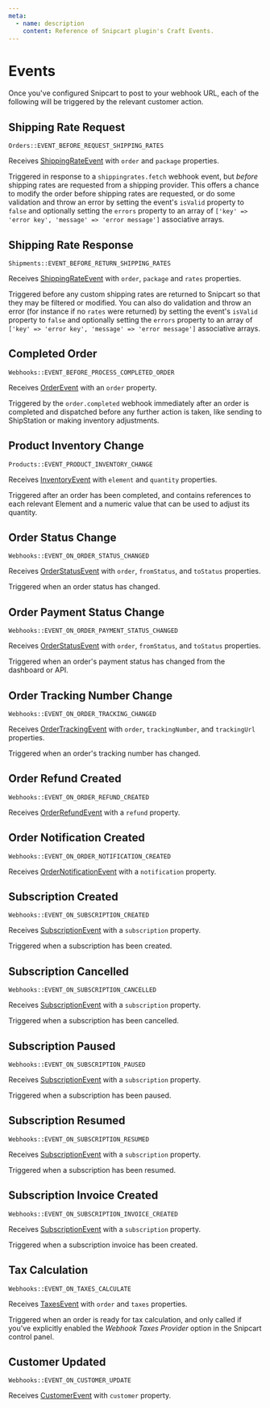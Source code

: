 ```yaml
---
meta:
  - name: description
    content: Reference of Snipcart plugin's Craft Events.
---
```


# Events

Once you've configured Snipcart to post to your webhook URL, each of the following will be triggered by the relevant customer action.

## Shipping Rate Request

`Orders::EVENT_BEFORE_REQUEST_SHIPPING_RATES`

Receives [ShippingRateEvent](https://github.com/workingconcept/snipcart-craft-plugin/blob/master/src/events/ShippingRateEvent.php) with `order` and `package` properties.

Triggered in response to a `shippingrates.fetch` webhook event, but _before_ shipping rates are requested from a shipping provider. This offers a chance to modify the order before shipping rates are requested, or do some validation and throw an error by setting the event's `isValid` property to `false` and optionally setting the `errors` property to an array of `['key' => 'error key', 'message' => 'error message']` associative arrays.

## Shipping Rate Response

`Shipments::EVENT_BEFORE_RETURN_SHIPPING_RATES`

Receives [ShippingRateEvent](https://github.com/workingconcept/snipcart-craft-plugin/blob/master/src/events/ShippingRateEvent.php) with `order`, `package` and `rates` properties.

Triggered before any custom shipping rates are returned to Snipcart so that they may be filtered or modified. You can also do validation and throw an error (for instance if no `rates` were returned) by setting the event's `isValid` property to `false` and optionally setting the `errors` property to an array of `['key' => 'error key', 'message' => 'error message']` associative arrays.

## Completed Order

`Webhooks::EVENT_BEFORE_PROCESS_COMPLETED_ORDER`

Receives [OrderEvent](https://github.com/workingconcept/snipcart-craft-plugin/blob/master/src/events/OrderEvent.php) with an `order` property.

Triggered by the `order.completed` webhook immediately after an order is completed and dispatched before any further action is taken, like sending to ShipStation or making inventory adjustments.

## Product Inventory Change

`Products::EVENT_PRODUCT_INVENTORY_CHANGE`

Receives [InventoryEvent](https://github.com/workingconcept/snipcart-craft-plugin/blob/master/src/events/InventoryEvent.php) with `element` and `quantity` properties.

Triggered after an order has been completed, and contains references to each relevant Element and a numeric value that can be used to adjust its quantity.

## Order Status Change

`Webhooks::EVENT_ON_ORDER_STATUS_CHANGED`

Receives [OrderStatusEvent](https://github.com/workingconcept/snipcart-craft-plugin/blob/master/src/events/OrderStatusEvent.php) with `order`, `fromStatus`, and `toStatus` properties.

Triggered when an order status has changed.

## Order Payment Status Change

`Webhooks::EVENT_ON_ORDER_PAYMENT_STATUS_CHANGED`

Receives [OrderStatusEvent](https://github.com/workingconcept/snipcart-craft-plugin/blob/master/src/events/OrderStatusEvent.php) with `order`, `fromStatus`, and `toStatus` properties.

Triggered when an order's payment status has changed from the dashboard or API.

## Order Tracking Number Change

`Webhooks::EVENT_ON_ORDER_TRACKING_CHANGED`

Receives [OrderTrackingEvent](https://github.com/workingconcept/snipcart-craft-plugin/blob/master/src/events/OrderTrackingEvent.php) with `order`, `trackingNumber`, and `trackingUrl` properties.

Triggered when an order's tracking number has changed.

## Order Refund Created

`Webhooks::EVENT_ON_ORDER_REFUND_CREATED`

Receives [OrderRefundEvent](https://github.com/workingconcept/snipcart-craft-plugin/blob/master/src/events/OrderRefundEvent.php) with a `refund` property.

## Order Notification Created

`Webhooks::EVENT_ON_ORDER_NOTIFICATION_CREATED`

Receives [OrderNotificationEvent](https://github.com/workingconcept/snipcart-craft-plugin/blob/master/src/events/OrderNotificationEvent.php) with a `notification` property.

## Subscription Created

`Webhooks::EVENT_ON_SUBSCRIPTION_CREATED`

Receives [SubscriptionEvent](https://github.com/workingconcept/snipcart-craft-plugin/blob/master/src/events/SubscriptionEvent.php) with a `subscription` property.

Triggered when a subscription has been created.

## Subscription Cancelled

`Webhooks::EVENT_ON_SUBSCRIPTION_CANCELLED`

Receives [SubscriptionEvent](https://github.com/workingconcept/snipcart-craft-plugin/blob/master/src/events/SubscriptionEvent.php) with a `subscription` property.

Triggered when a subscription has been cancelled.

## Subscription Paused

`Webhooks::EVENT_ON_SUBSCRIPTION_PAUSED`

Receives [SubscriptionEvent](https://github.com/workingconcept/snipcart-craft-plugin/blob/master/src/events/SubscriptionEvent.php) with a `subscription` property.

Triggered when a subscription has been paused.

## Subscription Resumed

`Webhooks::EVENT_ON_SUBSCRIPTION_RESUMED`

Receives [SubscriptionEvent](https://github.com/workingconcept/snipcart-craft-plugin/blob/master/src/events/SubscriptionEvent.php) with a `subscription` property.

Triggered when a subscription has been resumed.

## Subscription Invoice Created

`Webhooks::EVENT_ON_SUBSCRIPTION_INVOICE_CREATED`

Receives [SubscriptionEvent](https://github.com/workingconcept/snipcart-craft-plugin/blob/master/src/events/SubscriptionEvent.php) with a `subscription` property.

Triggered when a subscription invoice has been created.

## Tax Calculation

`Webhooks::EVENT_ON_TAXES_CALCULATE`

Receives [TaxesEvent](https://github.com/workingconcept/snipcart-craft-plugin/blob/master/src/events/TaxesEvent.php) with `order` and `taxes` properties.

Triggered when an order is ready for tax calculation, and only called if you've explicitly enabled the _Webhook Taxes Provider_ option in the Snipcart control panel.

## Customer Updated

`Webhooks::EVENT_ON_CUSTOMER_UPDATE`

Receives [CustomerEvent](https://github.com/workingconcept/snipcart-craft-plugin/blob/master/src/events/CustomerEvent.php) with `customer` property.

